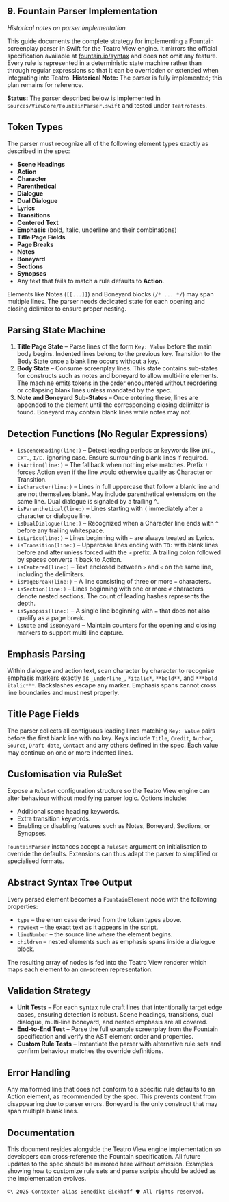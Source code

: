## 9. Fountain Parser Implementation
_Historical notes on parser implementation._

This guide documents the complete strategy for implementing a Fountain screenplay parser in Swift for the Teatro View engine. It mirrors the official specification available at [fountain.io/syntax](https://fountain.io/syntax/) and does **not** omit any feature. Every rule is represented in a deterministic state machine rather than through regular expressions so that it can be overridden or extended when integrating into Teatro.
**Historical Note:** The parser is fully implemented; this plan remains for reference.

**Status:** The parser described below is implemented in `Sources/ViewCore/FountainParser.swift` and tested under `TeatroTests`.

## Token Types

The parser must recognize all of the following element types exactly as described in the spec:

- **Scene Headings**
- **Action**
- **Character**
- **Parenthetical**
- **Dialogue**
- **Dual Dialogue**
- **Lyrics**
- **Transitions**
- **Centered Text**
- **Emphasis** (bold, italic, underline and their combinations)
- **Title Page Fields**
- **Page Breaks**
- **Notes**
- **Boneyard**
- **Sections**
- **Synopses**
- Any text that fails to match a rule defaults to **Action**.

Elements like Notes (`[[...]]`) and Boneyard blocks (`/* ... */`) may span multiple lines. The parser needs dedicated state for each opening and closing delimiter to ensure proper nesting.

## Parsing State Machine

1. **Title Page State** – Parse lines of the form `Key: Value` before the main body begins. Indented lines belong to the previous key. Transition to the Body State once a blank line occurs without a key.
2. **Body State** – Consume screenplay lines. This state contains sub‑states for constructs such as notes and boneyard to allow multi‑line elements. The machine emits tokens in the order encountered without reordering or collapsing blank lines unless mandated by the spec.
3. **Note and Boneyard Sub‑States** – Once entering these, lines are appended to the element until the corresponding closing delimiter is found. Boneyard may contain blank lines while notes may not.

## Detection Functions (No Regular Expressions)

- `isSceneHeading(line:)` – Detect leading periods or keywords like `INT.`, `EXT.`, `I/E.` ignoring case. Ensure surrounding blank lines if required.
- `isAction(line:)` – The fallback when nothing else matches. Prefix `!` forces Action even if the line would otherwise qualify as Character or Transition.
- `isCharacter(line:)` – Lines in full uppercase that follow a blank line and are not themselves blank. May include parenthetical extensions on the same line. Dual dialogue is signaled by a trailing `^`.
- `isParenthetical(line:)` – Lines starting with `(` immediately after a character or dialogue line.
- `isDualDialogue(line:)` – Recognized when a Character line ends with `^` before any trailing whitespace.
- `isLyrics(line:)` – Lines beginning with `~` are always treated as Lyrics.
- `isTransition(line:)` – Uppercase lines ending with `TO:` with blank lines before and after unless forced with the `>` prefix. A trailing colon followed by spaces converts it back to Action.
- `isCentered(line:)` – Text enclosed between `>` and `<` on the same line, including the delimiters.
- `isPageBreak(line:)` – A line consisting of three or more `=` characters.
- `isSection(line:)` – Lines beginning with one or more `#` characters denote nested sections. The count of leading hashes represents the depth.
- `isSynopsis(line:)` – A single line beginning with `=` that does not also qualify as a page break.
- `isNote` and `isBoneyard` – Maintain counters for the opening and closing markers to support multi‑line capture.

## Emphasis Parsing

Within dialogue and action text, scan character by character to recognise emphasis markers exactly as `_underline_`, `*italic*`, `**bold**`, and `***bold italic***`. Backslashes escape any marker. Emphasis spans cannot cross line boundaries and must nest properly.

## Title Page Fields

The parser collects all contiguous leading lines matching `Key: Value` pairs before the first blank line with no key. Keys include `Title`, `Credit`, `Author`, `Source`, `Draft date`, `Contact` and any others defined in the spec. Each value may continue on one or more indented lines.

## Customisation via RuleSet

Expose a `RuleSet` configuration structure so the Teatro View engine can alter behaviour without modifying parser logic. Options include:

- Additional scene heading keywords.
- Extra transition keywords.
- Enabling or disabling features such as Notes, Boneyard, Sections, or Synopses.

`FountainParser` instances accept a `RuleSet` argument on initialisation to override the defaults. Extensions can thus adapt the parser to simplified or specialised formats.

## Abstract Syntax Tree Output

Every parsed element becomes a `FountainElement` node with the following properties:

- `type` – the enum case derived from the token types above.
- `rawText` – the exact text as it appears in the script.
- `lineNumber` – the source line where the element begins.
- `children` – nested elements such as emphasis spans inside a dialogue block.

The resulting array of nodes is fed into the Teatro View renderer which maps each element to an on‑screen representation.

## Validation Strategy

- **Unit Tests** – For each syntax rule craft lines that intentionally target edge cases, ensuring detection is robust. Scene headings, transitions, dual dialogue, multi‑line boneyard, and nested emphasis are all covered.
- **End‑to‑End Test** – Parse the full example screenplay from the Fountain specification and verify the AST element order and properties.
- **Custom Rule Tests** – Instantiate the parser with alternative rule sets and confirm behaviour matches the override definitions.

## Error Handling

Any malformed line that does not conform to a specific rule defaults to an Action element, as recommended by the spec. This prevents content from disappearing due to parser errors. Boneyard is the only construct that may span multiple blank lines.

## Documentation

This document resides alongside the Teatro View engine implementation so developers can cross‑reference the Fountain specification. All future updates to the spec should be mirrored here without omission. Examples showing how to customize rule sets and parse scripts should be added as the implementation evolves.




`````text
©\ 2025 Contexter alias Benedikt Eickhoff 🛡️ All rights reserved.
`````
